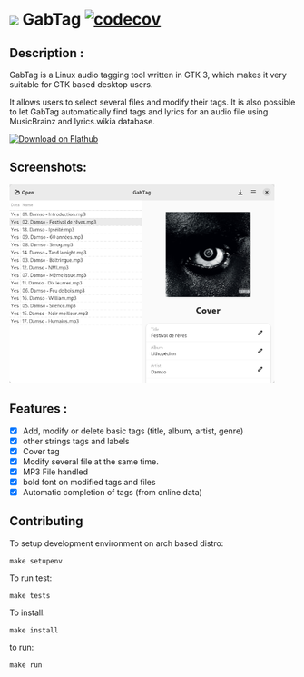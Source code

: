 # <img width="30" src="data/icons/hicolor/scalable/apps/com.github.lachhebo.Gabtag.svg"/> GabTag [![codecov](https://codecov.io/gh/lachhebo/GabTag/branch/master/graph/badge.svg)](https://codecov.io/gh/lachhebo/GabTag)


## Description :


GabTag is a Linux audio tagging tool written in GTK 3, which makes it very suitable for GTK based desktop users.

It allows users to select several files and modify their tags. It is also possible to let GabTag automatically find tags and lyrics for an audio file using MusicBrainz and lyrics.wikia database.


<a href='https://flathub.org/apps/details/com.github.lachhebo.Gabtag'><img width='240' alt='Download on Flathub' src='https://flathub.org/assets/badges/flathub-badge-en.png'/></a>



## Screenshots:


<img height="350" src="https://raw.githubusercontent.com/lachhebo/GabTag/screenshots/Gabtag_v13_2.png" />


## Features :

- [x] Add, modify or delete basic tags (title, album, artist, genre)
- [x] other strings tags and labels
- [x] Cover tag
- [x] Modify several file at the same time.
- [x] MP3  File handled
- [x] bold font on modified tags and files
- [x] Automatic completion of tags (from online data)

## Contributing

To setup development environment on arch based distro:

    make setupenv

To run test:

    make tests

To install:

    make install

to run:

    make run 
